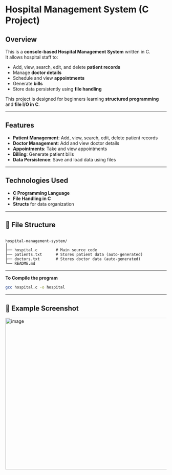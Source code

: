 # Hospital Management System (C Project)

##  Overview
This is a **console-based Hospital Management System** written in C.  
It allows hospital staff to:
- Add, view, search, edit, and delete **patient records**
- Manage **doctor details**
- Schedule and view **appointments**
- Generate **bills**
- Store data persistently using **file handling**

This project is designed for beginners learning **structured programming** and **file I/O in C**.

---

##  Features
-  **Patient Management**: Add, view, search, edit, delete patient records  
-  **Doctor Management**: Add and view doctor details  
-  **Appointments**: Take and view appointments  
-  **Billing**: Generate patient bills  
-  **Data Persistence**: Save and load data using files  

---

##  Technologies Used
- **C Programming Language**
- **File Handling in C**
- **Structs** for data organization

---

## 📂 File Structure
```

hospital-management-system/
│
├── hospital.c        # Main source code
├── patients.txt      # Stores patient data (auto-generated)
├── doctors.txt       # Stores doctor data (auto-generated)
└── README.md

````
---

**To Compile the program**
   ```bash
   gcc hospital.c -o hospital
````

---

## 📸 Example Screenshot
<img width="946" height="472" alt="image" src="https://github.com/user-attachments/assets/2dd8dafa-03a4-4f68-9d83-d036bf566146" />
